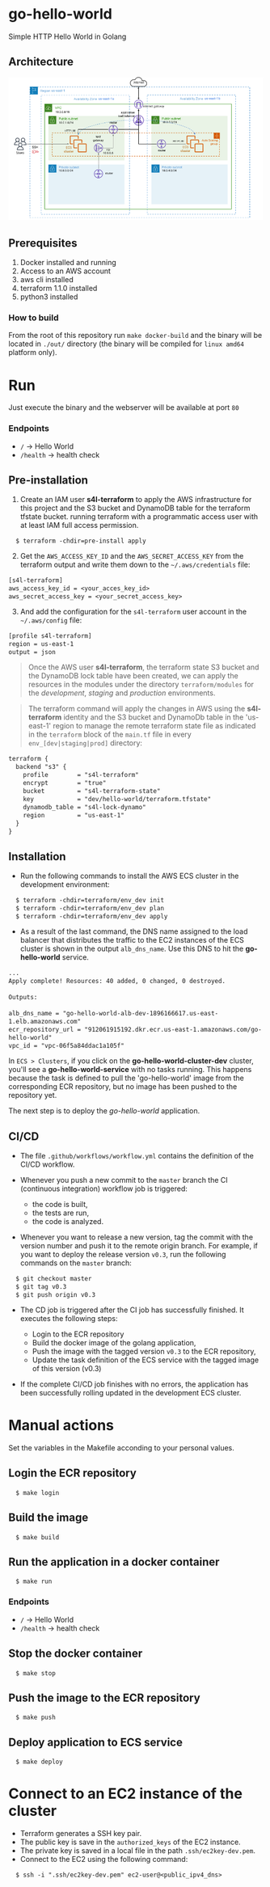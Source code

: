 # go-hello-world
Simple HTTP Hello World in Golang

## Architecture
![alt "ECS cluster architecture"](docs/go_hello_world_ecs_cluster.png)


## Prerequisites
1. Docker installed and running
2. Access to an AWS account
3. aws cli installed
4. terraform 1.1.0 installed
5. python3 installed

### How to build
From the root of this repository run `make docker-build` and the binary will be located in `./out/` directory (the binary will be compiled for `linux amd64` platform only).

# Run
Just execute the binary and the webserver will be available at port `80`

### Endpoints

- `/` -> Hello World
- `/health` -> health check


## Pre-installation
1. Create an IAM user **s4l-terraform** to apply the AWS infrastructure for this project and the S3 bucket and DynamoDB table for the terraform tfstate bucket.
running terraform with a programmatic access user with at least IAM full access permission.
```
  $ terraform -chdir=pre-install apply
```
2. Get the `AWS_ACCESS_KEY_ID` and the `AWS_SECRET_ACCESS_KEY` from the terraform output and write them down to the `~/.aws/credentials` file:
```
[s4l-terraform]
aws_access_key_id = <your_acces_key_id>
aws_secret_access_key = <your_secret_access_key>
```
3. And add the configuration for the `s4l-terraform` user account in the `~/.aws/config` file:
```
[profile s4l-terraform]
region = us-east-1
output = json
```

> Once the AWS user **s4l-terraform**, the terraform state S3 bucket and the DynamoDB lock table have been created, we can apply the resources in the modules under the directory `terraform/modules` for the _development_, _staging_ and _production_ environments.

> The terraform command will apply the changes in AWS using the **s4l-terraform** identity and the S3 bucket and DynamoDb table in the 'us-east-1' region to manage the remote terraform state file as indicated in the `terraform` block of the `main.tf` file in every `env_[dev|staging|prod]` directory:

```
terraform {
  backend "s3" {
    profile        = "s4l-terraform"
    encrypt        = "true"
    bucket         = "s4l-terraform-state"
    key            = "dev/hello-world/terraform.tfstate"
    dynamodb_table = "s4l-lock-dynamo"
    region         = "us-east-1"
  }
}
```

## Installation
- Run the following commands to install the AWS ECS cluster in the development environment:
```
  $ terraform -chdir=terraform/env_dev init
  $ terraform -chdir=terraform/env_dev plan
  $ terraform -chdir=terraform/env_dev apply
```

- As a result of the last command, the DNS name assigned to the load balancer that distributes the traffic to the EC2 instances of the ECS cluster is shown in the output `alb_dns_name`. Use this DNS to hit the **go-hello-world** service.

```
...
Apply complete! Resources: 40 added, 0 changed, 0 destroyed.

Outputs:

alb_dns_name = "go-hello-world-alb-dev-1896166617.us-east-1.elb.amazonaws.com"
ecr_repository_url = "912061915192.dkr.ecr.us-east-1.amazonaws.com/go-hello-world"
vpc_id = "vpc-06f5a84ddac1a105f"
```  

In `ECS > Clusters`, if you click on the **go-hello-world-cluster-dev** cluster, you'll see a **go-hello-world-service** with no tasks running. This happens because the task is defined to pull the 'go-hello-world' image from the corresponding ECR repository, but no image has been pushed to the repository yet.  

The next step is to deploy the _go-hello-world_ application.  


## CI/CD
- The file `.github/workflows/workflow.yml` contains the definition of the CI/CD workflow.

- Whenever you push a new commit to the `master` branch the CI (continuous integration) workflow job is triggered: 
  - the code is built, 
  - the tests are run,
  - the code is analyzed.  

- Whenever you want to release a new version, tag the commit with the version number and push it to the remote origin branch. For example, if you want to deploy the release version `v0.3`, run the following commands on the `master` branch:
```shell
  $ git checkout master
  $ git tag v0.3
  $ git push origin v0.3
```
- The CD job is triggered after the CI job has successfully finished. It executes the following steps:
  - Login to the ECR repository
  - Build the docker image of the golang application,
  - Push the image with the tagged version `v0.3` to the ECR repository,
  - Update the task definition of the ECS service with the tagged image of this version (v0.3)

- If the complete CI/CD job finishes with no errors, the application has been successfully rolling updated in the development ECS cluster.


# Manual actions

Set the variables in the Makefile acconding to your personal values.

## Login the ECR repository
``` 
  $ make login
```

## Build the image

``` 
  $ make build
```

## Run the application in a docker container

``` 
  $ make run
```
### Endpoints

- `/` -> Hello World
- `/health` -> health check


## Stop the docker container

``` 
  $ make stop
```

## Push the image to the ECR repository
```
  $ make push
```

## Deploy application to ECS service
```
  $ make deploy
```


# Connect to an EC2 instance of the cluster
- Terraform generates a SSH key pair. 
- The public key is save in the `authorized_keys` of the EC2 instance.
- The private key is saved in a local file in the path `.ssh/ec2key-dev.pem`.
- Connect to the EC2 using the following command:
```
  $ ssh -i ".ssh/ec2key-dev.pem" ec2-user@<public_ipv4_dns>
```
